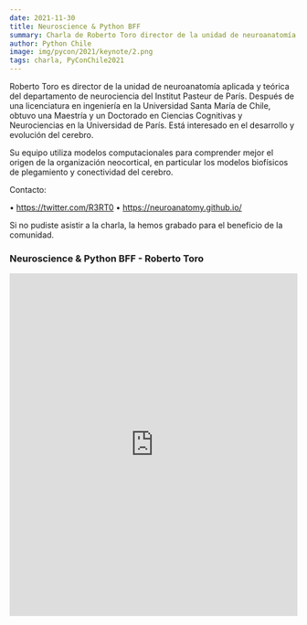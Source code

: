 ```yaml
---
date: 2021-11-30
title: Neuroscience & Python BFF 
summary: Charla de Roberto Toro director de la unidad de neuroanatomía del departamento de neurociencia del Institut Pasteur
author: Python Chile
image: img/pycon/2021/keynote/2.png
tags: charla, PyConChile2021
---
```


Roberto Toro es director de la unidad de neuroanatomía aplicada y teórica del departamento de neurociencia del Institut Pasteur de París. Después de una licenciatura en ingeniería en la Universidad Santa María de Chile, obtuvo una Maestría y un Doctorado en Ciencias Cognitivas y Neurociencias en la Universidad de París. Está interesado en el desarrollo y evolución del cerebro.

Su equipo utiliza modelos computacionales para comprender mejor el origen de la organización neocortical, en particular los modelos biofísicos de plegamiento y conectividad del cerebro.

Contacto:

• https://twitter.com/R3RT0
• https://neuroanatomy.github.io/



Si no pudiste asistir a la charla, la hemos grabado para el beneficio de la comunidad.

### Neuroscience & Python BFF  - Roberto Toro

<div style="text-align: center;">
    <iframe width="100%" height="600"
    src="https://www.youtube.com/embed/EUUYTspUCwA" title="YouTube video player" frameborder="0"
    allow="accelerometer; autoplay; clipboard-write; encrypted-media; gyroscope; picture-in-picture"
    allowfullscreen></iframe>
</div>